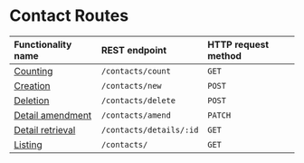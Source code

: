 # Contact Routes

| Functionality name                           | REST endpoint           | HTTP request method |
| :------------------------------------------- | :---------------------- | :------------------ |
| [Counting](./getContactCount.md)             | `/contacts/count`       | `GET`               |
| [Creation](./createContact.md)               | `/contacts/new`         | `POST`              |
| [Deletion](./deleteContact.md)               | `/contacts/delete`      | `POST`              |
| [Detail amendment](./amendContactDetails.md) | `/contacts/amend`       | `PATCH`             |
| [Detail retrieval](./getContactDetails.md)   | `/contacts/details/:id` | `GET`               |
| [Listing](./getContacts.md)                  | `/contacts/`            | `GET`               |
